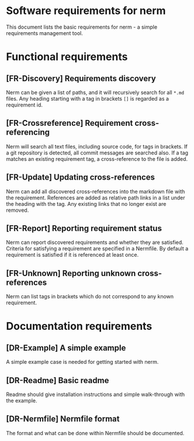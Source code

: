 Software requirements for nerm
==============================

This document lists the basic requirements for nerm - a simple requirements management tool.

Functional requirements
=======================

[FR-Discovery] Requirements discovery
-------------------------------------
Nerm can be given a list of paths, and it will recursively search for all `*.md` files.
Any heading starting with a tag in brackets `[]` is regarded as a requirement id.

[FR-Crossreference] Requirement cross-referencing
-------------------------------------------------
Nerm will search all text files, including source code, for tags in brackets.
If a git repository is detected, all commit messages are searched also.
If a tag matches an existing requirement tag, a cross-reference to the file is added.

[FR-Update] Updating cross-references
-------------------------------------
Nerm can add all discovered cross-references into the markdown file with the requirement.
References are added as relative path links in a list under the heading with the tag.
Any existing links that no longer exist are removed.

[FR-Report] Reporting requirement status
----------------------------------------
Nerm can report discovered requirements and whether they are satisfied.
Criteria for satisfying a requirement are specified in a Nermfile.
By default a requirement is satisfied if it is referenced at least once.

[FR-Unknown] Reporting unknown cross-references
-----------------------------------------------
Nerm can list tags in brackets which do not correspond to any known requirement.

Documentation requirements
==========================

[DR-Example] A simple example
-----------------------------
A simple example case is needed for getting started with nerm.

[DR-Readme] Basic readme
------------------------
Readme should give installation instructions and simple walk-through with the example.

[DR-Nermfile] Nermfile format
-----------------------------
The format and what can be done within Nermfile should be documented.
